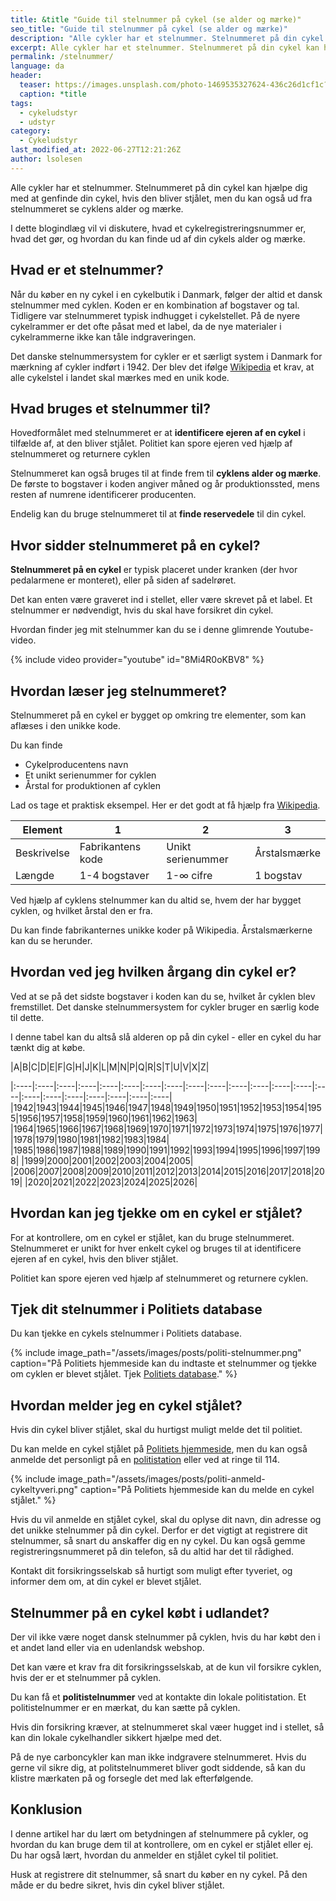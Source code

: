 ```yaml
---
title: &title "Guide til stelnummer på cykel (se alder og mærke)"
seo_title: "Guide til stelnummer på cykel (se alder og mærke)"
description: "Alle cykler har et stelnummer. Stelnummeret på din cykel kan hjælpe dig med at genfinde din cykel, hvis den bliver stjålet, men du kan også ud fra stelnummeret se cyklens alder og mærke."
excerpt: Alle cykler har et stelnummer. Stelnummeret på din cykel kan hjælpe dig med at genfinde din cykel, hvis den bliver stjålet, men du kan også ud fra stelnummeret se cyklens alder og mærke.
permalink: /stelnummer/
language: da
header:
  teaser: https://images.unsplash.com/photo-1469535327624-436c26d1cf1c?ixlib=rb-1.2.1&ixid=MnwxMjA3fDB8MHxwaG90by1wYWdlfHx8fGVufDB8fHx8&auto=format&fit=crop&h=300&w=400&q=10
  caption: *title
tags:
  - cykeludstyr
  - udstyr
category:
  - Cykeludstyr
last_modified_at: 2022-06-27T12:21:26Z
author: lsolesen
---
```


Alle cykler har et stelnummer. Stelnummeret på din cykel kan hjælpe dig med at genfinde din cykel, hvis den bliver stjålet, men du kan også ud fra stelnummeret se cyklens alder og mærke.

I dette blogindlæg vil vi diskutere, hvad et cykelregistreringsnummer er, hvad det gør, og hvordan du kan finde ud af din cykels alder og mærke.

## Hvad er et stelnummer?

Når du køber en ny cykel i en cykelbutik i Danmark, følger der altid et dansk stelnummer med cyklen. Koden er en kombination af bogstaver og tal.  Tidligere var stelnummeret typisk indhugget i cykelstellet. På de nyere cykelrammer er det ofte påsat med et label, da de nye materialer i cykelrammerne ikke kan tåle indgraveringen.

Det danske stelnummersystem for cykler er et særligt system i Danmark for mærkning af cykler indført i 1942. Der blev det ifølge [Wikipedia](https://da.wikipedia.org/wiki/Det_danske_stelnummersystem_for_cykler) et krav, at alle cykelstel i landet skal mærkes med en unik kode.

## Hvad bruges et stelnummer til?

Hovedformålet med stelnummeret er at **identificere ejeren af en cykel** i tilfælde af, at den bliver stjålet. Politiet kan spore ejeren ved hjælp af stelnummeret og returnere cyklen 

Stelnummeret kan også bruges til at finde frem til **cyklens alder og mærke**. De første to bogstaver i koden angiver måned og år produktionssted, mens resten af numrene identificerer producenten.

Endelig kan du bruge stelnummeret til at **finde reservedele** til din cykel.

## Hvor sidder stelnummeret på en cykel?

**Stelnummeret på en cykel** er typisk placeret under kranken (der hvor pedalarmene er monteret), eller på siden af sadelrøret.

Det kan enten være graveret ind i stellet, eller være skrevet på et label. Et stelnummer er nødvendigt, hvis du skal have forsikret din cykel.

Hvordan finder jeg mit stelnummer kan du se i denne glimrende Youtube-video.

{% include video provider="youtube" id="8Mi4R0oKBV8" %}

## Hvordan læser jeg stelnummeret?

Stelnummeret på en cykel er bygget op omkring tre elementer, som kan aflæses i den unikke kode.

Du kan finde

- Cykelproducentens navn
- Et unikt serienummer for cyklen
- Årstal for produktionen af cyklen

Lad os tage et praktisk eksempel. Her er det godt at få hjælp fra [Wikipedia](https://da.wikipedia.org/wiki/Det_danske_stelnummersystem_for_cykler).

| Element | 1 | 2 | 3 |
|-|-|-|-|
| Beskrivelse | Fabrikantens kode | Unikt serienummer | Årstalsmærke |
| Længde | 1-4 bogstaver | 1-∞ cifre | 1 bogstav |

Ved hjælp af cyklens stelnummer kan du altid se, hvem der har bygget cyklen, og hvilket årstal den er fra.

Du kan finde fabrikanternes unikke koder på Wikipedia. Årstalsmærkerne kan du se herunder.

## Hvordan ved jeg hvilken årgang din cykel er?

Ved at se på det sidste bogstaver i koden kan du se, hvilket år cyklen blev fremstillet. Det danske stelnummersystem for cykler bruger en særlig kode til dette.

I denne tabel kan du altså slå alderen op på din cykel - eller en cykel du har tænkt dig at købe.

|A|B|C|D|E|F|G|H|J|K|L|M|N|P|Q|R|S|T|U|V|X|Z|

|:----|:----|:----|:----|:----|:----|:----|:----|:----|:----|:----|:----|:----|:----|:----|:----|:----|:----|:----|:----|:----|:----|
|1942|1943|1944|1945|1946|1947|1948|1949|1950|1951|1952|1953|1954|1955|1956|1957|1958|1959|1960|1961|1962|1963|
|1964|1965|1966|1967|1968|1969|1970|1971|1972|1973|1974|1975|1976|1977| |1978|1979|1980|1981|1982|1983|1984|
|1985|1986|1987|1988|1989|1990|1991|1992|1993|1994|1995|1996|1997|1998| |1999|2000|2001|2002|2003|2004|2005|
|2006|2007|2008|2009|2010|2011|2012|2013|2014|2015|2016|2017|2018|2019| |2020|2021|2022|2023|2024|2025|2026|

## Hvordan kan jeg tjekke om en cykel er stjålet?

For at kontrollere, om en cykel er stjålet, kan du bruge stelnummeret. Stelnummeret er unikt for hver enkelt cykel og bruges til at identificere ejeren af en cykel, hvis den bliver stjålet.

Politiet kan spore ejeren ved hjælp af stelnummeret og returnere cyklen.

## Tjek dit stelnummer i Politiets database

Du kan tjekke en cykels stelnummer i Politiets database.

{% include image_path="/assets/images/posts/politi-stelnummer.png" caption="På Politiets hjemmeside kan du indtaste et stelnummer og tjekke om cyklen er blevet stjålet. Tjek [Politiets database](https://politi.dk/cykler-og-koeretoejer/tjek-om-en-cykel-eller-et-koeretoej-er-efterlyst/tjek-om-en-cykel-er-efterlyst)." %}

## Hvordan melder jeg en cykel stjålet?

Hvis din cykel bliver stjålet, skal du hurtigst muligt melde det til politiet.

Du kan melde en cykel stjålet på [Politiets hjemmeside](https://politi.dk/tyveri-og-haervaerk/anmeld-cykeltyveri), men du kan også anmelde det personligt på en [politistation](https://politi.dk/kontakt-politiet/find-politistation) eller ved at ringe til 114.

{% include image_path="/assets/images/posts/politi-anmeld-cykeltyveri.png" caption="På Politiets hjemmeside kan du melde en cykel stjålet." %}

Hvis du vil anmelde en stjålet cykel, skal du oplyse dit navn, din adresse og det unikke stelnummer på din cykel. Derfor er det vigtigt at registrere dit stelnummer, så snart du anskaffer dig en ny cykel. Du kan også gemme registreringsnummeret på din telefon, så du altid har det til rådighed.

Kontakt dit forsikringsselskab så hurtigt som muligt efter tyveriet, og informer dem om, at din cykel er blevet stjålet.

## Stelnummer på en cykel købt i udlandet?

Der vil ikke være noget dansk stelnummer på cyklen, hvis du har købt den i et andet land eller via en udenlandsk webshop.

Det kan være et krav fra dit forsikringsselskab, at de kun vil forsikre cyklen, hvis der er et stelnummer på cyklen.

Du kan få et **politistelnummer** ved at kontakte din lokale politistation. Et politistelnummer er en mærkat, du kan sætte på cyklen. 

Hvis din forsikring kræver, at stelnummeret skal væer hugget ind i stellet, så kan din lokale cykelhandler sikkert hjælpe med det.

På de nye carboncykler kan man ikke indgravere stelnummeret. Hvis du gerne vil sikre dig, at politstelnummeret bliver godt siddende, så kan du klistre mærkaten på og forsegle det med lak efterfølgende.

## Konklusion

I denne artikel har du lært om betydningen af stelnummere på cykler, og hvordan du kan bruge dem til at kontrollere, om en cykel er stjålet eller ej. Du har også lært, hvordan du anmelder en stjålet cykel til politiet.

Husk at registrere dit stelnummer, så snart du køber en ny cykel. På den måde er du bedre sikret, hvis din cykel bliver stjålet.
